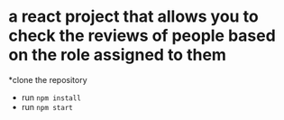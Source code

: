 # a react project that allows you to check the reviews of people based on the role assigned to them

*clone the repository
* run `npm install`
* run `npm start`
